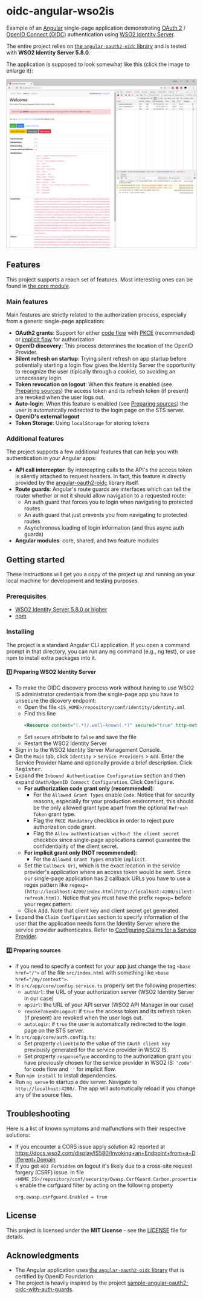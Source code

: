 # oidc-angular-wso2is

Example of an [Angular](https://angular.io/) single-page application demonstrating [OAuth 2](https://oauth.net/2/) / [OpenID Connect (OIDC)](https://openid.net/connect/) authentication using [WSO2 Identity Server](https://wso2.com/identity-and-access-management/).

The entire project relies on [the `angular-oauth2-oidc` library](https://github.com/manfredsteyer/angular-oauth2-oidc) and is tested with **WSO2 Identity Server 5.8.0**.

The application is supposed to look somewhat like this (click the image to enlarge it):
<p align="center">
  <a href="screenshot-001.png">
    <img alt="Application Screenshot" width="600" src="screenshot-001.png"/>
  </a>
</p>


## Features
This project supports a reach set of features.
Most interesting ones can be found in [the core module](./src/app/core).

### Main features
Main features are strictly related to the authorization process, especially from a generic single-page application:
- **OAuth2 grants**: Support for either [code flow](https://oauth.net/2/grant-types/authorization-code/) with [PKCE](https://oauth.net/2/pkce/) (recommended) or [implicit flow](https://oauth.net/2/grant-types/implicit/) for authorization
- **OpenID discovery**: This process determines the location of the OpenID Provider.
- **Silent refresh on startup**: Trying silent refresh on app startup before potientially starting a login flow gives the Identity Server the opportunity to recognize the user (tipically through a cookie), so avoiding an unnecessary login.
- **Token revocation on logout**: When this feature is enabled (see [Preparing sources](#two-preparing-sources)) the access token and its refresh token (if present) are revoked when the user logs out.
- **Auto-login**: When this feature is enabled (see [Preparing sources](#two-preparing-sources)) the user is automatically redirected to the login page on the STS server.
- **OpenID's external logout**
- **Token Storage**: Using `localStorage` for storing tokens

### Additional features
The project supports a few additional features that can help you with authentication in your Angular apps:
- **API call interceptor**: By intercepting calls to the API's the access token is silently attached to request headers. In fact, this feature is directly provided by the [angular-oauth2-oidc](https://github.com/manfredsteyer/angular-oauth2-oidc) library itself.
- **Route guards**: Angular's route guards are interfaces which can tell the router whether or not it should allow navigation to a requested route: 
  - An auth guard that forces you to login when navigating to protected routes
  - An auth guard that just prevents you from navigating to protected routes
  - Asynchronous loading of login information (and thus async auth guards)
- **Angular modules**: core, shared, and two feature modules

## Getting started
These instructions will get you a copy of the project up and running on your local machine for development and testing purposes.

### Prerequisites
- [WSO2 Identity Server 5.8.0 or higher](https://wso2.com/identity-and-access-management/)
- [npm](https://www.npmjs.com/get-npm)

### Installing
The project is a standard Angular CLI application. If you open a command prompt in that directory, you can run any ng command (e.g., ng test), or use npm to install extra packages into it.

#### :one: Preparing WSO2 Identity Server
- To make the OIDC discovery process work without having to use WSO2 IS administrator credentials from the single-page app you have to unsecure the dicovery endpoint:
  - Open the file `<IS_HOME>/repository/conf/identity/identity.xml`
  - Find this line
    ```xml
    <Resource context="(.*)/.well-known(.*)" secured="true" http-method="all"/>
    ```
  - Set `secure` attribute to `false` and save the file
  - Restart the WSO2 Identity Server
- Sign in to the WSO2 Identity Server Management Console.
- On the `Main` tab, click `Identity` > `Service Providers` > `Add`. Enter the Service Provider Name and optionally provide a brief description. Click <kbd>Register</kbd>.
- Expand the `Inbound Authentication Configuration` section and then expand `OAuth/OpenID Connect Configuration`. Click <kbd>Configure</kbd>.
  - **For authorization code grant only (recommended)**:
    - For the `Allowed Grant Types` enable `Code`. Notice that for security reasons, especially for your production environment, this should be the only allowed grant type apart from the optional `Refresh Token` grant type.
    - Flag the `PKCE Mandatory` checkbox in order to reject pure authorization code grant.
    - Flag the `Allow authentication without the client secret` checkbox since single-page applications cannot guarantee the confidentiality of the client secret. 
  - **For implicit grant only (NOT recommended)**:
    - For the `Allowed Grant Types` enable `Implicit`.
  - Set the `Callback Url`, which is the exact location in the service provider's application where an access token would be sent. Since our single-page application has 2 callback URLs you have to use a regex pattern like `regexp=(http://localhost:4200/index.html|http://localhost:4200/silent-refresh.html)`. Notice that you must have the prefix `regexp=` before your regex pattern.
  - Click <kbd>Add</kbd>. Note that client key and client secret get generated.
- Expand the `Claim Configuration` section to specify information of the user that the application needs form the Identity Server where the service provider authenticates. Refer to [Configuring Claims for a Service Provider](https://docs.wso2.com/display/IS580/Configuring+Claims+for+a+Service+Provider).

#### :two: Preparing sources
- If you need to specify a context for your app just change the tag `<base href="/">` of the file `src/index.html` with something like `<base href="/my/context">`. 
- In `src/app/core/config.service.ts` properly set the following properties:
  - `authUrl`: the URL of your authorization server (WSO2 Identity Server in our case)
  - `apiUrl`: the URL of your API server (WSO2 API Manager in our case)
  - `revokeTokenOnLogout`: if `true` the access token and its refresh token (if present) are revoked when the user logs out.
  - `autoLogin`: if `true` the user is automatically redirected to the login page on the STS server.
- In `src/app/core/auth.config.ts`:
  - Set property `clientId` to the value of the `OAuth client key` previously generated for the service provider in WSO2 IS.
  - Set property `responseType` according to the authorization grant you have previously chosen for the service provider in WSO2 IS: `'code'` for code flow and `''` for implicit flow.
- Run `npm install` to install dependencies.
- Run `ng serve` to startup a dev server. Navigate to `http://localhost:4200/`. The app will automatically reload if you change any of the source files.

## Troubleshooting
Here is a list of known symptoms and malfunctions with their respective solutions:
- If you encounter a CORS issue apply solution #2 reported at https://docs.wso2.com/display/IS580/Invoking+an+Endpoint+from+a+Different+Domain
- If you get `403 Forbidden` on logout it's likely due to a cross-site request forgery (CSRF) issue. In file `<HOME_IS>/repository/conf/security/Owasp.CsrfGuard.Carbon.properties` enable the csrfguard filter by acting on the following property
  ```
  org.owasp.csrfguard.Enabled = true
  ```

## License

This project is licensed under the **MIT License** - see the [LICENSE](LICENSE) file for details.

## Acknowledgments

* The Angular application uses [the `angular-oauth2-oidc` library](https://github.com/manfredsteyer/angular-oauth2-oidc) that is certified by OpenID Foundation.
* The project is heavily inspired by the project [sample-angular-oauth2-oidc-with-auth-guards](https://github.com/jeroenheijmans/sample-angular-oauth2-oidc-with-auth-guards).
